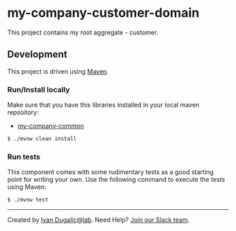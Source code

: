 # my-company-customer-domain

This project contains my root aggregate - customer.

## Development

This project is driven using [Maven][mvn].

[mvn]: https://maven.apache.org/

### Run/Install locally
 
Make sure that you have this libraries installed in your local maven repsoitory:

 - [my-company-common](https://github.com/ivans-innovation-lab/my-company-common)

```bash
$ ./mvnw clean install
```

### Run tests

This component comes with some rudimentary tests as a good starting
point for writing your own.  Use the following command to execute the
tests using Maven:

```bash
$ ./mvnw test
```

---
Created by [Ivan Dugalic][idugalic]@[lab][lab].
Need Help?  [Join our Slack team][slack].

[idugalic]: http://idugalic.pro
[lab]: http://lab.idugalic.pro
[slack]: https://join.slack.com/t/idugalic/signup
